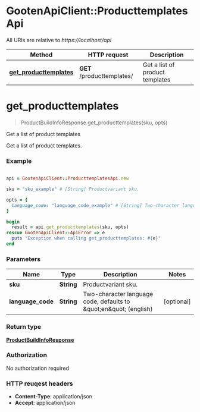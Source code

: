 # GootenApiClient::ProducttemplatesApi

All URIs are relative to *https://localhost/api*

Method | HTTP request | Description
------------- | ------------- | -------------
[**get_producttemplates**](ProducttemplatesApi.md#get_producttemplates) | **GET** /producttemplates/ | Get a list of product templates




# **get_producttemplates**
> ProductBuildInfoResponse get_producttemplates(sku, opts)

Get a list of product templates

Get a list of product templates.

### Example
```ruby

api = GootenApiClient::ProducttemplatesApi.new

sku = "sku_example" # [String] Productvariant sku.

opts = { 
  language_code: "language_code_example" # [String] Two-character language code, defaults to \"en\" (english)
}

begin
  result = api.get_producttemplates(sku, opts)
rescue GootenApiClient::ApiError => e
  puts "Exception when calling get_producttemplates: #{e}"
end
```

### Parameters

Name | Type | Description  | Notes
------------- | ------------- | ------------- | -------------
 **sku** | **String**| Productvariant sku. | 
 **language_code** | **String**| Two-character language code, defaults to \&quot;en\&quot; (english) | [optional] 


### Return type

[**ProductBuildInfoResponse**](ProductBuildInfoResponse.md)

### Authorization

No authorization required

### HTTP reuqest headers

 - **Content-Type**: application/json
 - **Accept**: application/json





